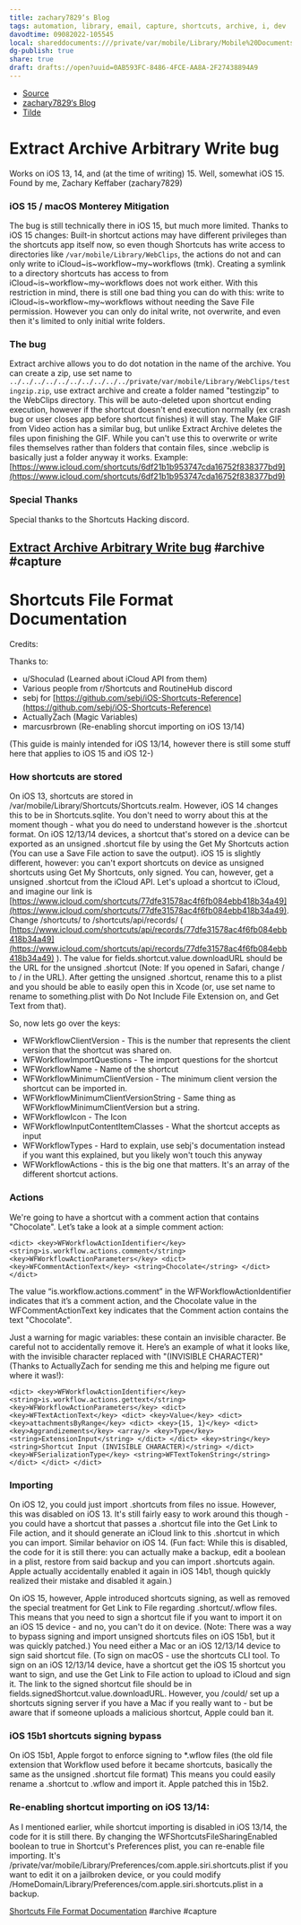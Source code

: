 ```yaml
---
title: zachary7829‘s Blog
tags: automation, library, email, capture, shortcuts, archive, i, dev
davodtime: 09082022-105545
local: shareddocuments:///private/var/mobile/Library/Mobile%20Documents/iCloud~md~obsidian/Documents/OBSHIDDIAN/drafts/0AB593FC-8486-4FCE-AA8A-2F27438894A9.md
dg-publish: true
share: true
draft: drafts://open?uuid=0AB593FC-8486-4FCE-AA8A-2F27438894A9
---
```

- [Source](https://zachary7829.github.io/blog)
- [zachary7829‘s Blog](https://davidblue.wtf/drafts/0AB593FC-8486-4FCE-AA8A-2F27438894A9.html)
- [Tilde](https://tilde.town/~extratone/misc/zachary7829)

# Extract Archive Arbitrary Write bug

Works on iOS 13, 14, and (at the time of writing) 15. Well, somewhat iOS 15. Found by me, Zachary Keffaber (zachary7829)

### iOS 15 / macOS Monterey Mitigation

The bug is still technically there in iOS 15, but much more limited. Thanks to iOS 15 changes: Built-in shortcut actions may have different privileges than the shortcuts app itself now, so even though Shortcuts has write access to directories like `/var/mobile/Library/WebClips`, the actions do not and can only write to iCloud~is~workflow~my~workflows (tmk). Creating a symlink to a directory shortcuts has access to from iCloud~is~workflow~my~workflows does not work either. With this restriction in mind, there is still one bad thing you can do with this: write to iCloud~is~workflow~my~workflows without needing the Save File permission. However you can only do inital write, not overwrite, and even then it's limited to only initial write folders.

### The bug

Extract archive allows you to do dot notation in the name of the archive. You can create a zip, use set name to `../../../../../../../../../../private/var/mobile/Library/WebClips/testingzip.zip`, use extract archive and create a folder named "testingzip" to the WebClips directory. This will be auto-deleted upon shortcut ending execution, however if the shortcut doesn't end execution normally (ex crash bug or user closes app before shortcut finishes) it will stay. The Make GIF from Video action has a similar bug, but unlike Extract Archive deletes the files upon finishing the GIF. While you can't use this to overwrite or write files themselves rather than folders that contain files, since .webclip is basically just a folder anyway it works. Example: [https://www.icloud.com/shortcuts/6df21b1b953747cda16752f838377bd9](https://www.icloud.com/shortcuts/6df21b1b953747cda16752f838377bd9)

### Special Thanks

Special thanks to the Shortcuts Hacking discord.

[Extract Archive Arbitrary Write bug](https://zachary7829.github.io/blog/shortcuts/ExtractArchiveArbitraryWrite.html) #archive #capture
---
# Shortcuts File Format Documentation

Credits:

Thanks to:

* u/Shoculad (Learned about iCloud API from them)
* Various people from r/Shortcuts and RoutineHub discord
* sebj for [https://github.com/sebj/iOS-Shortcuts-Reference](https://github.com/sebj/iOS-Shortcuts-Reference)
* ActuallyZach (Magic Variables)
* marcusrbrown (Re-enabling shorcut importing on iOS 13/14)

(This guide is mainly intended for iOS 13/14, however there is still some stuff here that applies to iOS 15 and iOS 12-)

### How shortcuts are stored

On iOS 13, shortcuts are stored in /var/mobile/Library/Shortcuts/Shortcuts.realm. However, iOS 14 changes this to be in Shortcuts.sqlite. You don't need to worry about this at the moment though - what you do need to understand however is the .shortcut format. On iOS 12/13/14 devices, a shortcut that's stored on a device can be exported as an unsigned .shortcut file by using the Get My Shortcuts action (You can use a Save File action to save the output). iOS 15 is slightly different, however: you can't export shortcuts on device as unsigned shortcuts using Get My Shortcuts, only signed. You can, however, get a unsigned .shortcut from the iCloud API. Let's upload a shortcut to iCloud, and imagine our link is [https://www.icloud.com/shortcuts/77dfe31578ac4f6fb084ebb418b34a49](https://www.icloud.com/shortcuts/77dfe31578ac4f6fb084ebb418b34a49). Change /shortcuts/ to /shortcuts/api/records/ ( [https://www.icloud.com/shortcuts/api/records/77dfe31578ac4f6fb084ebb418b34a49](https://www.icloud.com/shortcuts/api/records/77dfe31578ac4f6fb084ebb418b34a49) ). The value for fields.shortcut.value.downloadURL should be the URL for the unsigned .shortcut (Note: If you opened in Safari, change \/ to / in the URL). After getting the unsigned .shortcut, rename this to a plist and you should be able to easily open this in Xcode (or, use set name to rename to something.plist with Do Not Include File Extension on, and Get Text from that).

So, now lets go over the keys:

* WFWorkflowClientVersion - This is the number that represents the client version that the shortcut was shared on.
* WFWorkflowImportQuestions - The import questions for the shortcut
* WFWorkflowName - Name of the shortcut
* WFWorkflowMinimumClientVersion - The minimum client version the shortcut can be imported in.
* WFWorkflowMinimumClientVersionString - Same thing as WFWorkflowMinimumClientVersion but a string.
* WFWorkflowIcon - The Icon
* WFWorkflowInputContentItemClasses - What the shortcut accepts as input
* WFWorkflowTypes - Hard to explain, use sebj's documentation instead if you want this explained, but you likely won't touch this anyway
* WFWorkflowActions - this is the big one that matters. It's an array of the different shortcut actions.

### Actions

We're going to have a shortcut with a comment action that contains "Chocolate". Let’s take a look at a simple comment action:

```
<dict> <key>WFWorkflowActionIdentifier</key> <string>is.workflow.actions.comment</string> <key>WFWorkflowActionParameters</key> <dict> <key>WFCommentActionText</key> <string>Chocolate</string> </dict> </dict>
```

The value “is.workflow.actions.comment” in the WFWorkflowActionIdentifier indicates that it’s a comment action, and the Chocolate value in the WFCommentActionText key indicates that the Comment action contains the text "Chocolate".

Just a warning for magic variables: these contain an invisible character. Be careful not to accidentally remove it. Here’s an example of what it looks like, with the invisible character replaced with "(INVISIBLE CHARACTER)" (Thanks to ActuallyZach for sending me this and helping me figure out where it was!):

```
<dict> <key>WFWorkflowActionIdentifier</key> <string>is.workflow.actions.gettext</string> <key>WFWorkflowActionParameters</key> <dict> <key>WFTextActionText</key> <dict> <key>Value</key> <dict> <key>attachmentsByRange</key> <dict> <key>{15, 1}</key> <dict> <key>Aggrandizements</key> <array/> <key>Type</key> <string>ExtensionInput</string> </dict> </dict> <key>string</key> <string>Shortcut Input (INVISIBLE CHARACTER)</string> </dict> <key>WFSerializationType</key> <string>WFTextTokenString</string> </dict> </dict> </dict>
```

### Importing

On iOS 12, you could just import .shortcuts from files no issue. However, this was disabled on iOS 13. It's still fairly easy to work around this though - you could have a shortcut that passes a .shortcut file into the Get Link to File action, and it should generate an iCloud link to this .shortcut in which you can import. Similar behavior on iOS 14. (Fun fact: While this is disabled, the code for it is still there: you can actually make a backup, edit a boolean in a plist, restore from said backup and you can import .shortcuts again. Apple actually accidentally enabled it again in iOS 14b1, though quickly realized their mistake and disabled it again.)

On iOS 15, however, Apple introduced shortcuts signing, as well as removed the special treatment for Get Link to File regarding .shortcut/.wflow files. This means that you need to sign a shortcut file if you want to import it on an iOS 15 device - and no, you can't do it on device. (Note: There was a way to bypass signing and import unsigned shortcuts files on iOS 15b1, but it was quickly patched.) You need either a Mac or an iOS 12/13/14 device to sign said shortcut file. (To sign on macOS - use the shortcuts CLI tool. To sign on an iOS 12/13/14 device, have a shortcut get the iOS 15 shortcut you want to sign, and use the Get Link to File action to upload to iCloud and sign it. The link to the signed shortcut file should be in fields.signedShortcut.value.downloadURL. However, you /could/ set up a shortcuts signing server if you have a Mac if you really want to - but be aware that if someone uploads a malicious shortcut, Apple could ban it.

### iOS 15b1 shortcuts signing bypass

On iOS 15b1, Apple forgot to enforce signing to *.wflow files (the old file extension that Workflow used before it became shortcuts, basically the same as the unsigned .shortcut file format) This means you could easily rename a .shortcut to .wflow and import it. Apple patched this in 15b2.

### Re-enabling shortcut importing on iOS 13/14:

As I mentioned earlier, while shortcut importing is disabled in iOS 13/14, the code for it is still there. By changing the WFShortcutsFileSharingEnabled boolean to true in Shortcut's Preferences plist, you can re-enable file importing. It's /private/var/mobile/Library/Preferences/com.apple.siri.shortcuts.plist if you want to edit it on a jailbroken device, or you could modify /HomeDomain/Library/Preferences/com.apple.siri.shortcuts.plist in a backup.

[Shortcuts File Format Documentation](https://zachary7829.github.io/blog/shortcuts/fileformat.html) #archive #capture